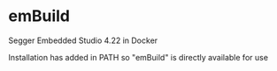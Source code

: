 # emBuild

Segger Embedded Studio 4.22 in Docker

Installation has added in PATH so "emBuild" is directly available for use